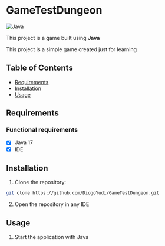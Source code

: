 # GameTestDungeon

![Java](https://img.shields.io/badge/java-%23ED8B00.svg?style=for-the-badge&logo=openjdk&logoColor=white)

This project is a game built using **Java**

This project is a simple game created just for learning

## Table of Contents

- [Requirements](#requirements)
- [Installation](#installation)
- [Usage](#usage)


## Requirements

### Functional requirements

- [x] Java 17
- [x] IDE

## Installation

1. Clone the repository:

```bash
git clone https://github.com/DiogoYudi/GameTestDungeon.git
```

2. Open the repository in any IDE

## Usage

1. Start the application with Java



